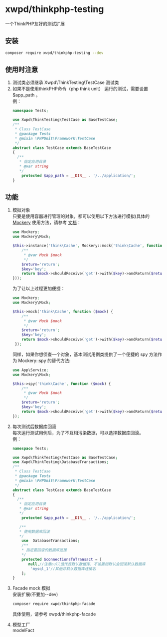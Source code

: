 # xwpd/thinkphp-testing 
一个ThinkPHP友好的测试扩展

## 安装
```bash
composer require xwpd/thinkphp-testing --dev
```
## 使用时注意
1. 测试类必须继承 Xwpd\ThinkTesting\TestCase 测试类
1. 如果不是使用thinkPHP命令（php think unit） 运行的测试，需要设置 $app_path 。   
例：
    ```php
    namespace Tests;
    
    use Xwpd\ThinkTesting\TestCase as BaseTestCase;
    /**
     * Class TestCase
     * @package Tests
     * @mixin \PHPUnit\Framework\TestCase
     */
    abstract class TestCase extends BaseTestCase
    {
      /**
       * 指定应用目录
       * @var string 
       */
        protected $app_path = __DIR__ . '/../application/';
   }
    ```
   
## 功能
1.  模拟对象  
    只要是使用容器进行管理的对象，都可以使用以下方法进行模拟(具体的 [Mockery](http://docs.mockery.io/en/latest/) 使用方法，请参考 [文档](http://docs.mockery.io/en/latest/)：
    ```php
    use Mockery;
    use Mockery\Mock;
    
    $this->instance('think\Cache', Mockery::mock('think\Cache', function ($mock) {
        /**
         * @var Mock $mock
         */
        $return='return';
        $key='key';
        return $mock->shouldReceive('get')->with($key)->andReturn($return);
    }));
    ```
   
    为了让以上过程更加便捷：
    
    ```php
    use Mockery;
    use Mockery\Mock;
    
    $this->mock('think\Cache', function ($mock) {
        /**
         * @var Mock $mock
         */
        $return='return';
        $key='key';
        return $mock->shouldReceive('get')->with($key)->andReturn($return);
     });
    ```
    同样，如果你想侦查一个对象，基本测试用例类提供了一个便捷的 spy 方法作为 Mockery::spy 的替代方法:
    
    ```php
    use App\Service;
    use Mockery\Mock;
    
    $this->spy('think\Cache', function ($mock) {
        /**
         * @var Mock $mock
         */
        $return='return';
        $key='key';
        return $mock->shouldReceive('get')->with($key)->andReturn($return);
    });
    ```
        
1.  每次测试后数据库回滚  
    每次运行测试用例后，为了不互相污染数据，可以选择数据库回滚。   
    例：
    ```php
    namespace Tests;
    
    use Xwpd\ThinkTesting\TestCase as BaseTestCase;
    use Xwpd\ThinkTesting\DatabaseTransactions;
    /**
     * Class TestCase
     * @package Tests
     * @mixin \PHPUnit\Framework\TestCase
     */
    abstract class TestCase extends BaseTestCase
    {
      /**
       * 指定应用目录
       * @var string 
       */
        protected $app_path = __DIR__ . '/../application/';
    
       /**
       * 使用数据库回滚
       */
        use  DatabaseTransactions;
        /**
        * 指定要回滚的数据库连接
        */
        protected $connectionsToTransact = [
           null,//注意null值代表默认数据库，不设置则默认会回滚默认数据库
            'mysql_1'//其他非默认数据库连接名
        ];
    }
    ```
         
1. Facade mock 模拟  
    安装扩展(不要加--dev) 
    ```bash
    composer require xwpd/thinkphp-facade 
    ```
    具体使用，请参考 xwpd/thinkphp-facade 
    
1. 模型工厂  
modelFact
 